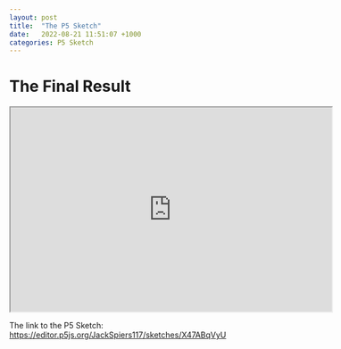 ```yaml
---
layout: post
title:  "The P5 Sketch"
date:   2022-08-21 11:51:07 +1000
categories: P5 Sketch
---
```


# The Final Result

<iframe width=576 height=366 src="https://editor.p5js.org/JackSpiers117/full/X47ABqVyU"></iframe>

The link to the P5 Sketch: https://editor.p5js.org/JackSpiers117/sketches/X47ABqVyU